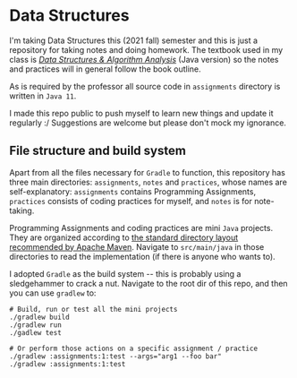 # Data Structures

I'm taking Data Structures this (2021 fall) semester and this is just a repository for taking notes and doing homework. The textbook used in my class is [*Data Structures & Algorithm Analysis*](https://people.cs.vt.edu/shaffer/Book/) (Java version) so the notes and practices will in general follow the book outline.

As is required by the professor all source code in `assignments` directory is written in `Java 11`. 

I made this repo public to push myself to learn new things and update it regularly :/ Suggestions are welcome but please don't mock my ignorance.

## File structure and build system

Apart from all the files necessary for `Gradle` to function, this repository has three main directories: `assignments`, `notes` and `practices`, whose names are self-explanatory: `assignments` contains Programming Assignments, `practices` consists of coding practices for myself, and `notes` is for note-taking. 

Programming Assignments and coding practices are mini `Java` projects. They are organized according to [the standard directory layout recommended by Apache Maven](http://maven.apache.org/guides/introduction/introduction-to-the-standard-directory-layout.html). Navigate to `src/main/java` in those directories to read the implementation (if there is anyone who wants to).

I adopted `Gradle` as the build system -- this is probably using a sledgehammer to crack a nut. Navigate to the root dir of this repo, and then you can use `gradlew` to:

```shell
# Build, run or test all the mini projects
./gradlew build
./gradlew run
./gadlew test

# Or perform those actions on a specific assignment / practice
./gradlew :assignments:1:test --args="arg1 --foo bar"
./gradlew :assignments:1:test
```
